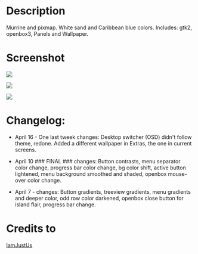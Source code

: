 # Description
Murrine and pixmap. White sand and Caribbean blue colors. Includes: gtk2, openbox3, Panels and Wallpaper.

# Screenshot
![](http://s1.postimg.org/44dq8hx0f/122665_1.jpg)

![](http://s7.postimg.org/udzpnucgb/122665_2.jpg)

![](http://s10.postimg.org/w57rvl01l/122665_3.jpg)

# Changelog:
- April 16 - One last tweek changes:
Desktop switcher (OSD) didn't follow theme, redone. Added a different wallpaper in Extras, the one in current
screens.

- April 10 ### FINAL ### changes:
Button contrasts, menu separator color change, progress bar color change, bg color shift, active button lightened, menu background smoothed and shaded, openbox mouse-over color change.

- April 7 - changes:
Button gradients, treeview gradients, menu gradients and deeper color, odd row color darkened, openbox close button for island flair, progress bar change.

# Credits to
[IamJustUs](http://gnome-look.org/usermanager/search.php?username=IamJustUs)
